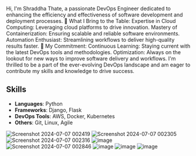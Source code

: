 Hi, I'm Shraddha Thate, a passionate DevOps Engineer dedicated to enhancing the efficiency and effectiveness of software development and deployment processes.
🚀 What I Bring to the Table:
Expertise in Cloud Computing: Leveraging cloud platforms to drive innovation.
Mastery of Containerization: Ensuring scalable and reliable software environments.
Automation Enthusiast: Streamlining workflows to deliver high-quality results faster.
🎯 My Commitment:
Continuous Learning: Staying current with the latest DevOps tools and methodologies.
Optimization: Always on the lookout for new ways to improve software delivery and workflows.
I'm thrilled to be a part of the ever-evolving DevOps landscape and am eager to contribute my skills and knowledge to drive success.
## Skills
- **Languages**: Python
- **Frameworks**: Django, Flask
- **DevOps Tools**: AWS, Docker, Kubernetes
- **Others**: Git, Linux, Agile
 
![Screenshot 2024-07-07 002419](https://github.com/ShraddhaThate/ShraddhaThate/assets/174810952/ef59458f-fd75-471e-be46-000c3ec86d2c)
![Screenshot 2024-07-07 002305](https://github.com/ShraddhaThate/ShraddhaThate/assets/174810952/a18c3f7f-251e-44e2-b5f4-59e5299cd485) 
![Screenshot 2024-07-07 002316](https://github.com/ShraddhaThate/ShraddhaThate/assets/174810952/e57e0f4c-ae1c-45cf-a8a0-01d984c407a8) 
![image](https://github.com/ShraddhaThate/ShraddhaThate/assets/174810952/f21f9d81-c621-469f-a7f9-7667260ade2f) 
![Screenshot 2024-07-07 002846](https://github.com/ShraddhaThate/ShraddhaThate/assets/174810952/11b915ff-3bf6-4d4e-9ae1-a9646ce8a3dd) 
![image](https://github.com/ShraddhaThate/ShraddhaThate/assets/174810952/afc43101-7f23-4d41-a5c0-1f3d9b4a4b75)
![image](https://github.com/ShraddhaThate/ShraddhaThate/assets/174810952/856927cb-d304-4e9c-bd94-6db965547f37) 
![image](https://github.com/ShraddhaThate/ShraddhaThate/assets/174810952/76fcdaf3-feb4-4819-8518-5d7f816b67c8)











